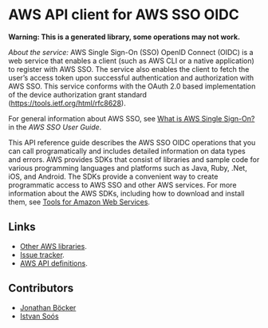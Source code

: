 # AWS API client for AWS SSO OIDC

**Warning: This is a generated library, some operations may not work.**

*About the service:*
AWS Single Sign-On (SSO) OpenID Connect (OIDC) is a web service that enables
a client (such as AWS CLI or a native application) to register with AWS SSO.
The service also enables the client to fetch the user’s access token upon
successful authentication and authorization with AWS SSO. This service
conforms with the OAuth 2.0 based implementation of the device authorization
grant standard (<a
href="https://tools.ietf.org/html/rfc8628">https://tools.ietf.org/html/rfc8628</a>).

For general information about AWS SSO, see <a
href="https://docs.aws.amazon.com/singlesignon/latest/userguide/what-is.html">What
is AWS Single Sign-On?</a> in the <i>AWS SSO User Guide</i>.

This API reference guide describes the AWS SSO OIDC operations that you can
call programatically and includes detailed information on data types and
errors.
<note>
AWS provides SDKs that consist of libraries and sample code for various
programming languages and platforms such as Java, Ruby, .Net, iOS, and
Android. The SDKs provide a convenient way to create programmatic access to
AWS SSO and other AWS services. For more information about the AWS SDKs,
including how to download and install them, see <a
href="https://aws.amazon.com/tools/">Tools for Amazon Web Services</a>.
</note>

## Links

- [Other AWS libraries](https://github.com/agilord/aws_client/tree/master/generated).
- [Issue tracker](https://github.com/agilord/aws_client/issues).
- [AWS API definitions](https://github.com/aws/aws-sdk-js/tree/master/apis).

## Contributors

- [Jonathan Böcker](https://github.com/Schwusch)
- [Istvan Soós](https://github.com/isoos)

